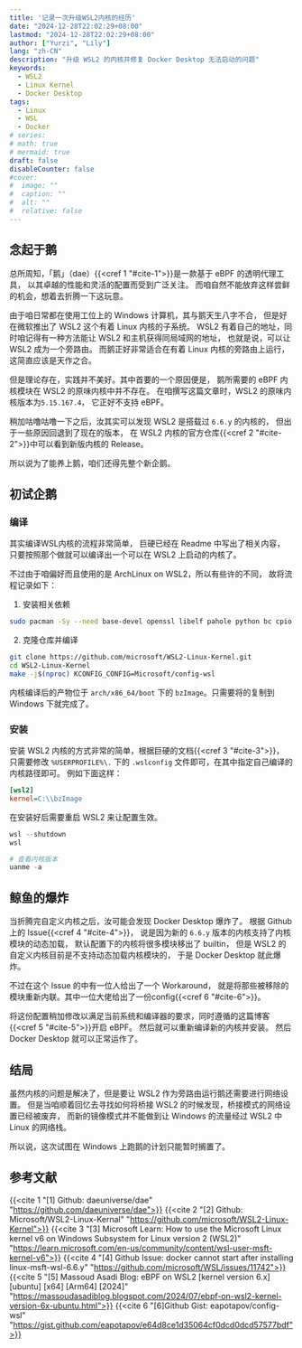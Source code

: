 ```yaml
---
title: '记录一次升级WSL2内核的经历'
date: "2024-12-28T22:02:29+08:00"
lastmod: "2024-12-28T22:02:29+08:00"
author: ["Yurzi", "Lily"]
lang: "zh-CN"
description: "升级 WSL2 的内核并修复 Docker Desktop 无法启动的问题"
keywords: 
  - WSL2
  - Linux Kernel
  - Docker Desktop
tags:
  - Linux
  - WSL
  - Docker
# series:
# math: true
# mermaid: true
draft: false
disableCounter: false
#cover:
#  image: ""
#  caption: ""
#  alt: ""
#  relative: false
---
```


## 念起于鹅

总所周知，「鹅」（dae）{{<cref 1 "#cite-1">}}是一款基于 eBPF 的透明代理工具，
以其卓越的性能和灵活的配置而受到广泛关注。
而咱自然不能放弃这样尝鲜的机会，想着去折腾一下这玩意。

由于咱日常都在使用工位上的 Windows 计算机，其与鹅天生八字不合，
但是好在微软推出了 WSL2 这个有着 Linux 内核的子系统。
WSL2 有着自己的地址，同时咱记得有一种方法能让 WSL2 和主机获得同局域网的地址，
也就是说，可以让 WSL2 成为一个旁路由。
而鹅正好非常适合在有着 Linux 内核的旁路由上运行，这简直应该是天作之合。

但是理论存在，实践并不美好。其中首要的一个原因便是，
鹅所需要的 eBPF 内核模块在 WSL2 的原味内核中并不存在。
在咱撰写这篇文章时，WSL2 的原味内核版本为`5.15.167.4`，
它正好不支持 eBPF。

稍加咕噜咕噜一下之后，汝其实可以发现 WSL2 是搭载过 `6.6.y` 的内核的，
但出于一些原因回退到了现在的版本，
在 WSL2 内核的官方仓库{{<cref 2 "#cite-2">}}中可以看到新版内核的 Release。

所以说为了能养上鹅，咱们还得先整个新企鹅。

## 初试企鹅

### 编译

其实编译WSL内核的流程非常简单，
巨硬已经在 Readme 中写出了相关内容，
只要按照那个做就可以编译出一个可以在 WSL2 上启动的内核了。

不过由于咱偏好而且使用的是 ArchLinux on WSL2，所以有些许的不同，
故将流程记录如下：

1. 安装相关依赖

```sh
sudo pacman -Sy --need base-devel openssl libelf pahole python bc cpio
```

2. 克隆仓库并编译

```sh
git clone https://github.com/microsoft/WSL2-Linux-Kernel.git
cd WSL2-Linux-Kernel
make -j$(nproc) KCONFIG_CONFIG=Microsoft/config-wsl
```

内核编译后的产物位于 `arch/x86_64/boot` 下的 `bzImage`。只需要将的复制到 Windows 下就完成了。

### 安装

安装 WSL2 内核的方式非常的简单，根据巨硬的文档{{<cref 3 "#cite-3">}}，
只需要修改 `%USERPROFILE%\.` 下的 `.wslconfig` 文件即可，在其中指定自己编译的内核路径即可。
例如下面这样：

```ini
[wsl2]
kernel=C:\\bzImage
```

在安装好后需要重启 WSL2 来让配置生效。

```powershell
wsl --shutdown
wsl

# 查看内核版本
uanme -a
```

## 鲸鱼的爆炸

当折腾完自定义内核之后，汝可能会发现 Docker Desktop 爆炸了。
根据 Github 上的 Issue{{<cref 4 "#cite-4">}}，
说是因为新的 `6.6.y` 版本的内核支持了内核模块的动态加载，
默认配置下的内核将很多模块移出了 builtin，
但是 WSL2 的自定义内核目前是不支持动态加载内核模块的，
于是 Docker Desktop 就此爆炸。

不过在这个 Issue 的中有一位人给出了一个 Workaround，
就是将那些被移除的模块重新内联。其中一位大佬给出了一份config{{<cref 6 "#cite-6">}}。

将这份配置稍加修改以满足当前系统和编译器的要求，同时遵循的这篇博客{{<cref 5 "#cite-5">}}开启 eBPF。
然后就可以重新编译新的内核并安装。
然后 Docker Desktop 就可以正常运作了。


## 结局

虽然内核的问题是解决了，但是要让 WSL2 作为旁路由运行鹅还需要进行网络设置。
但是当咱顺着回忆去寻找如何将桥接 WSL2 的时候发现，桥接模式的网络设置已经被废弃，
而新的镜像模式并不能做到让 Windows 的流量经过 WSL2 中 Linux 的网络栈。

所以说，这次试图在 Windows 上跑鹅的计划只能暂时搁置了。


## 参考文献

{{<cite 1 "[1] Github: daeuniverse/dae" "https://github.com/daeuniverse/dae">}}
{{<cite 2 "[2] Github: Microsoft/WSL2-Linux-Kernal" "https://github.com/microsoft/WSL2-Linux-Kernel">}}
{{<cite 3 "[3] Microsoft Learn: How to use the Microsoft Linux kernel v6 on Windows Subsystem for Linux version 2 (WSL2)" "https://learn.microsoft.com/en-us/community/content/wsl-user-msft-kernel-v6">}}
{{<cite 4 "[4] Github Issue: docker cannot start after installing linux-msft-wsl-6.6.y" "https://github.com/microsoft/WSL/issues/11742">}}
{{<cite 5 "[5] Massoud Asadi Blog: eBPF on WSL2 [kernel version 6.x] [ubuntu] [x64] [Arm64] [2024]" "https://massoudasadiblog.blogspot.com/2024/07/ebpf-on-wsl2-kernel-version-6x-ubuntu.html">}}
{{<cite 6 "[6]Github Gist: eapotapov/config-wsl" "https://gist.github.com/eapotapov/e64d8ce1d35064cf0dcd0dcd57577bdf">}}
